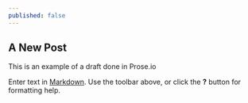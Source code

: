 ```yaml
---
published: false
---
```

## A New Post

This is an example of a draft done in Prose.io

Enter text in [Markdown](http://daringfireball.net/projects/markdown/). Use the toolbar above, or click the **?** button for formatting help.
